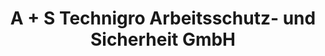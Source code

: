 ---
title: "A + S Technigro Arbeitsschutz- und Sicherheit GmbH"
url: /petershagen-eggersdorf/a-s-technigro-arbeitsschutz-und-sicherheit-gmbh/
shop: Kleidung
---